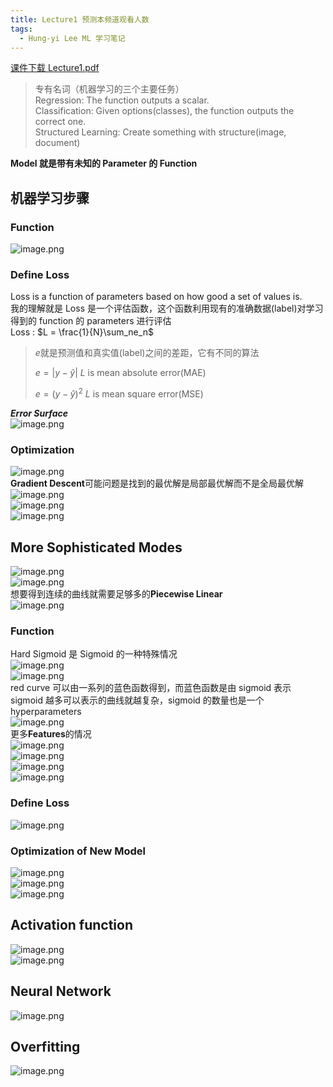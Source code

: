 ```yaml
---
title: Lecture1 预测本频道观看人数
tags:
  - Hung-yi Lee ML 学习笔记
---
```


[课件下载 Lecture1.pdf](<https://speech.ee.ntu.edu.tw/~hylee/ml/ml2021-course-data/regression%20(v16).pdf>)

> 专有名词（机器学习的三个主要任务）<br />
> Regression: The function outputs a scalar.<br />Classification: Given options(classes), the function outputs the correct one.<br />Structured Learning: Create something with structure(image, document)<br />

**Model 就是带有未知的 Parameter 的 Function**

## 机器学习步骤

### Function

![image.png](https://yeyi0003.oss-cn-hangzhou.aliyuncs.com/1705065943554-7b8a901d-19f8-473c-8cb6-8830ef2d42d0.png)

### Define Loss

Loss is a function of parameters based on how good a set of values is.<br />我的理解就是 Loss 是一个评估函数，这个函数利用现有的准确数据(label)对学习得到的 function 的 parameters 进行评估<br />Loss : $L = \frac{1}{N}\sum_ne_n$

> $e$就是预测值和真实值(label)之间的差距，它有不同的算法
>
> $e=\lvert y - \hat{y} \rvert$ $L$ is mean absolute error(MAE)
>
> $e= (y - \hat{y})^2$ $L$ is mean square error(MSE)

**_Error Surface_**<br />![image.png](https://yeyi0003.oss-cn-hangzhou.aliyuncs.com/1705065779869-beb964dc-0b7c-4a6a-87f6-1c5bf38c01c5.png)

### Optimization

![image.png](https://yeyi0003.oss-cn-hangzhou.aliyuncs.com/1705071048511-70fe49b2-15d8-4859-bbf6-11718989ab84.png)<br />**Gradient Descent**可能问题是找到的最优解是局部最优解而不是全局最优解<br />![image.png](https://yeyi0003.oss-cn-hangzhou.aliyuncs.com/1705071147386-9798fc5a-a77d-4b8c-bd0f-92ac63ca75c7.png)<br />![image.png](https://yeyi0003.oss-cn-hangzhou.aliyuncs.com/1705071174462-af218f20-f62d-493c-9c6c-a45ca98bba84.png)<br />![image.png](https://yeyi0003.oss-cn-hangzhou.aliyuncs.com/1705071187064-113dd853-0db1-4f91-ad49-45bbb8fbe854.png)

## More Sophisticated Modes

![image.png](https://yeyi0003.oss-cn-hangzhou.aliyuncs.com/1705077126149-0c4937de-619f-47e6-a4fe-9812ff1fa540.png)<br /> ![image.png](https://yeyi0003.oss-cn-hangzhou.aliyuncs.com/1705077256083-cbb047b2-7f8d-4068-924c-b5aa31bbd156.png)<br />想要得到连续的曲线就需要足够多的**Piecewise Linear**<br />![image.png](https://yeyi0003.oss-cn-hangzhou.aliyuncs.com/1705077453411-2437ef97-fe71-415a-8881-6ea221f29e2d.png)

### Function

Hard Sigmoid 是 Sigmoid 的一种特殊情况<br />![image.png](https://yeyi0003.oss-cn-hangzhou.aliyuncs.com/1705077633579-3490245b-c0de-4dbc-a8ad-ecb33c4ffa80.png)<br />![image.png](https://yeyi0003.oss-cn-hangzhou.aliyuncs.com/1705077738863-4f1145a0-7a5d-40d7-bb0e-5ae6330c34aa.png)<br />red curve 可以由一系列的蓝色函数得到，而蓝色函数是由 sigmoid 表示<br />sigmoid 越多可以表示的曲线就越复杂，sigmoid 的数量也是一个 hyperparameters<br />![image.png](https://yeyi0003.oss-cn-hangzhou.aliyuncs.com/1705077858329-c636f933-d1a3-4f54-aa97-d9ddfd347ba7.png)<br />更多**Features**的情况<br />![image.png](https://yeyi0003.oss-cn-hangzhou.aliyuncs.com/1705078356967-a2f4b238-a76e-4dc2-ba75-56e9a1f789fc.png)<br />![image.png](https://yeyi0003.oss-cn-hangzhou.aliyuncs.com/1705078553811-838ef7b5-6d49-445d-ae18-7e85d5e3ef8b.png)<br />![image.png](https://yeyi0003.oss-cn-hangzhou.aliyuncs.com/1705078682158-f176edc9-153e-4948-af85-90abdaab1d5d.png)<br />![image.png](https://yeyi0003.oss-cn-hangzhou.aliyuncs.com/1705078699066-ffac3100-bff0-415b-8791-41b6b198c357.png)

### Define Loss

![image.png](https://yeyi0003.oss-cn-hangzhou.aliyuncs.com/1705078733145-84f8e9e2-1900-4f7f-820b-624804f0deca.png)

### Optimization of New Model

![image.png](https://yeyi0003.oss-cn-hangzhou.aliyuncs.com/1705078798220-a6d3ce33-0df4-40f6-8e38-8cd64af26209.png)<br />![image.png](https://yeyi0003.oss-cn-hangzhou.aliyuncs.com/1705078917103-e903b1ed-02ce-4ef6-811c-04a13149c9d9.png)<br />![image.png](https://yeyi0003.oss-cn-hangzhou.aliyuncs.com/1705078971514-45f2dedc-196e-4ff5-b625-1d72a05d55f3.png)

## **Activation function**

![image.png](https://yeyi0003.oss-cn-hangzhou.aliyuncs.com/1705079169273-ff83f37c-9964-4288-adf8-b2580c31d427.png)<br />![image.png](https://yeyi0003.oss-cn-hangzhou.aliyuncs.com/1705079182417-879a19ed-4ef4-448c-bba4-0736be202a23.png)

## Neural Network

![image.png](https://yeyi0003.oss-cn-hangzhou.aliyuncs.com/1705079420024-61d540fc-5d2f-4243-8ad8-722a4b5cf660.png)

## Overfitting

![image.png](https://yeyi0003.oss-cn-hangzhou.aliyuncs.com/1705079589948-7bf7cd5e-fa47-4727-9df4-9f4b201df351.png)
